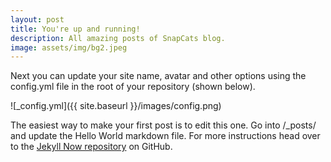 ```yaml
---
layout: post
title: You're up and running!
description: All amazing posts of SnapCats blog.
image: assets/img/bg2.jpeg
---
```


Next you can update your site name, avatar and other options using the config.yml file in the root of your repository (shown below).

<div class="row">
  <div class="col-md-12">

![_config.yml]({{ site.baseurl }}/images/config.png)

  </div>
</div>

The easiest way to make your first post is to edit this one. Go into /_posts/ and update the Hello World markdown file. For more instructions head over to the [Jekyll Now repository](https://github.com/barryclark/jekyll-now) on GitHub.
